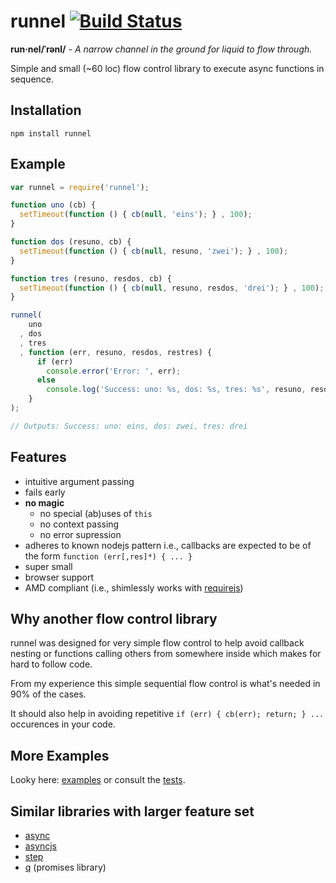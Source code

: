 # runnel [![Build Status](https://secure.travis-ci.org/thlorenz/runnel.png)](http://travis-ci.org/thlorenz/runnel)

**run·nel/ˈrənl/** -  *A narrow channel in the ground for liquid to flow through.*

Simple and small (~60 loc) flow control library to execute async functions in sequence.

## Installation

    npm install runnel

## Example

```javascript
var runnel = require('runnel');

function uno (cb) {
  setTimeout(function () { cb(null, 'eins'); } , 100);
}

function dos (resuno, cb) {
  setTimeout(function () { cb(null, resuno, 'zwei'); } , 100);
}

function tres (resuno, resdos, cb) {
  setTimeout(function () { cb(null, resuno, resdos, 'drei'); } , 100);
}

runnel(
    uno
  , dos
  , tres 
  , function (err, resuno, resdos, restres) {
      if (err) 
        console.error('Error: ', err);
      else
        console.log('Success: uno: %s, dos: %s, tres: %s', resuno, resdos, restres);
    }
);

// Outputs: Success: uno: eins, dos: zwei, tres: drei

```

## Features

- intuitive argument passing
- fails early
- **no magic**
  - no special (ab)uses of `this`
  - no context passing
  - no error supression
- adheres to known nodejs pattern i.e., callbacks are expected to be of the form `function (err[,res]*) { ... }`
- super small
- browser support
- AMD compliant (i.e., shimlessly works with [requirejs](https://github.com/jrburke/requirejs))

## Why another flow control library

runnel was designed for very simple flow control to help avoid callback nesting or
functions calling others from somewhere inside which makes for hard to follow code.

From my experience this simple sequential flow control is what's needed in 90% of the cases.

It should also help in avoiding repetitive `if (err) { cb(err); return; } ...` occurences in your code.

## More Examples

Looky here: [examples](https://github.com/thlorenz/runnel/tree/master/examples) or consult the [tests](https://github.com/thlorenz/runnel/tree/master/tests).

## Similar libraries with larger feature set 

- [async](https://github.com/caolan/async)
- [asyncjs](https://github.com/fjakobs/async.js)
- [step](https://github.com/creationix/step) 
- [q](https://github.com/kriskowal/q) (promises library)
